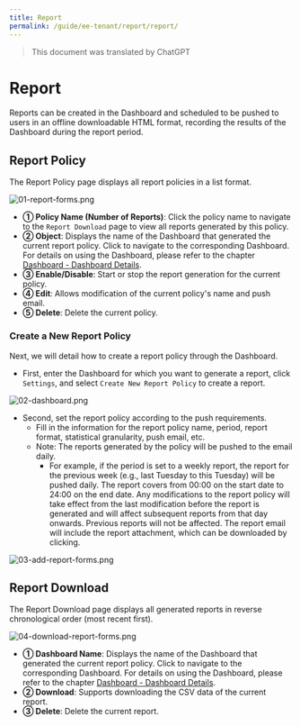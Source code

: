 ```yaml
---
title: Report
permalink: /guide/ee-tenant/report/report/
---
```


> This document was translated by ChatGPT

# Report

Reports can be created in the Dashboard and scheduled to be pushed to users in an offline downloadable HTML format, recording the results of the Dashboard during the report period.

## Report Policy

The Report Policy page displays all report policies in a list format.

![01-report-forms.png](https://yunshan-guangzhou.oss-cn-beijing.aliyuncs.com/pub/pic/202310316540cc8a9690e.png)

- **① Policy Name (Number of Reports)**: Click the policy name to navigate to the `Report Download` page to view all reports generated by this policy.
- **② Object**: Displays the name of the Dashboard that generated the current report policy. Click to navigate to the corresponding Dashboard. For details on using the Dashboard, please refer to the chapter [Dashboard - Dashboard Details](../dashboard/use/).
- **③ Enable/Disable**: Start or stop the report generation for the current policy.
- **④ Edit**: Allows modification of the current policy's name and push email.
- **⑤ Delete**: Delete the current policy.

### Create a New Report Policy

Next, we will detail how to create a report policy through the Dashboard.

- First, enter the Dashboard for which you want to generate a report, click `Settings`, and select `Create New Report Policy` to create a report.

![02-dashboard.png](https://yunshan-guangzhou.oss-cn-beijing.aliyuncs.com/pub/pic/202310316540cc961795d.png)

- Second, set the report policy according to the push requirements.
  - Fill in the information for the report policy name, period, report format, statistical granularity, push email, etc.
  - Note: The reports generated by the policy will be pushed to the email daily.
    - For example, if the period is set to a weekly report, the report for the previous week (e.g., last Tuesday to this Tuesday) will be pushed daily. The report covers from 00:00 on the start date to 24:00 on the end date. Any modifications to the report policy will take effect from the last modification before the report is generated and will affect subsequent reports from that day onwards. Previous reports will not be affected. The report email will include the report attachment, which can be downloaded by clicking.

![03-add-report-forms.png](https://yunshan-guangzhou.oss-cn-beijing.aliyuncs.com/pub/pic/202310316540cca8c9511.png)

## Report Download

The Report Download page displays all generated reports in reverse chronological order (most recent first).

![04-download-report-forms.png](https://yunshan-guangzhou.oss-cn-beijing.aliyuncs.com/pub/pic/202310316540ccc1e1fec.png)

- **① Dashboard Name**: Displays the name of the Dashboard that generated the current report policy. Click to navigate to the corresponding Dashboard. For details on using the Dashboard, please refer to the chapter [Dashboard - Dashboard Details](../dashboard/use/).
- **② Download**: Supports downloading the CSV data of the current report.
- **③ Delete**: Delete the current report.